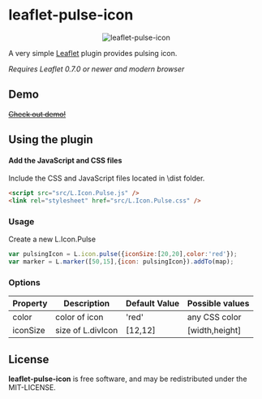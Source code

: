 leaflet-pulse-icon
=====================
<div style="text-align:center" align="center">
  <img src="http://mapshakers.github.io/leaflet-pulse-icon/leaflet-pulse-icon.png" alt="leaflet-pulse-icon" />
</div>

A very simple [Leaflet](http://leafletjs.com) plugin provides pulsing icon.

*Requires Leaflet 0.7.0 or newer and modern browser*

## Demo
~~[Check out demo!](http://filipzava.github.io/leaflet-pulse-marker)~~
## Using the plugin
#### Add the JavaScript and CSS files

Include the CSS and JavaScript files located in \dist folder.

```html
<script src="src/L.Icon.Pulse.js" />
<link rel="stylesheet" href="src/L.Icon.Pulse.css" />
```

### Usage
Create a new L.Icon.Pulse

```javascript
var pulsingIcon = L.icon.pulse({iconSize:[20,20],color:'red'});
var marker = L.marker([50,15],{icon: pulsingIcon}).addTo(map);
```
### Options
| Property        | Description            | Default Value | Possible  values         |
| --------------- | ---------------------- | ------------- | ------------------------ |
| color           | color of icon         | 'red'         | any CSS color            |
| iconSize        | size of L.divIcon      | [12,12]       | <Point> [width,height]   |


## License
**leaflet-pulse-icon** is free software, and may be redistributed under the MIT-LICENSE.

